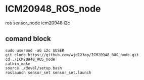 # ICM20948_ROS_node 
ros sensor_node icm20948 i2c
## comand block
```
sudo usermod -aG i2c $USER
git clone https://github.com/wjd123ap/ICM20948_ROS_node.git
cd ./ICM20948_ROS_node 
catkin_make
source ./devel/setup.bash
roslaunch sensor_set sensor_set.launch
```
